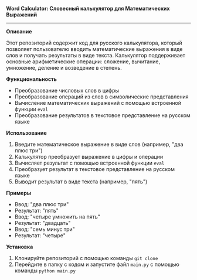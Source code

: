 **Word Calculator: Словесный калькулятор для Математических Выражений**

---

**Описание**

Этот репозиторий содержит код для русского калькулятора, который позволяет пользователю вводить математические выражения в виде слов и получать результаты в виде текста. Калькулятор поддерживает основные арифметические операции: сложение, вычитание, умножение, деление и возведение в степень.

**Функциональность**

*   Преобразование числовых слов в цифры
*   Преобразование операций из слов в символические представления
*   Вычисление математических выражений с помощью встроенной функции `eval`
*   Преобразование результатов в текстовое представление на русском языке

**Использование**

1.  Введите математическое выражение в виде слов (например, "два плюс три")
2.  Калькулятор преобразует выражение в цифры и операции
3.  Вычисляет результат с помощью встроенной функции `eval`
4.  Преобразует результат в текстовое представление на русском языке
5.  Выводит результат в виде текста (например, "пять")

**Примеры**

*   Ввод: "два плюс три"
*   Результат: "пять"
*   Ввод: "четыре умножить на пять"
*   Результат: "двадцать"
*   Ввод: "семь минус три"
*   Результат: "четыре"

**Установка**

1.  Клонируйте репозиторий с помощью команды `git clone`
2.  Перейдите в папку с кодом и запустите файл `main.py` с помощью команды `python main.py`

